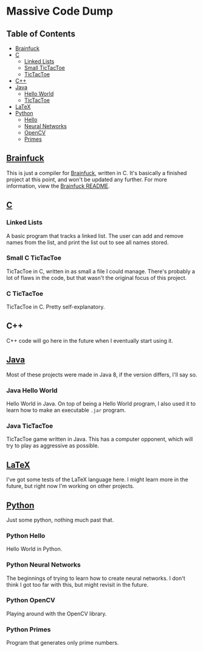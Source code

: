 # Massive Code Dump

## Table of Contents

- [Brainfuck](#brainfuck)
- [C](#c)
  - [Linked Lists](#linked-lists)
  - [Small TicTacToe](#small-c-tictactoe)
  - [TicTacToe](#c-tictactoe)
- [C++](#c++)
- [Java](#java)
  - [Hello World](#java-hello-world)
  - [TicTacToe](#java-tictactoe)
- [LaTeX](#latex)
- [Python](#python)
  - [Hello](#python-hello)
  - [Neural Networks](#python-neural-networks)
  - [OpenCV](#python-opencv)
  - [Primes](#python-primes)

## [Brainfuck](/Brainfuck)

This is just a compiler for [Brainfuck](https://en.wikipedia.org/wiki/Brainfuck), written in C. It's basically a finished project at this point, and won't be updated any further. For more information, view the [Brainfuck README](/Brainfuck/README.md).

## [C](/C_Programming)

### Linked Lists

A basic program that tracks a linked list. The user can add and remove names from the list, and print the list out to see all names stored.

### Small C TicTacToe

TicTacToe in C, written in as small a file I could manage. There's probably a lot of flaws in the code, but that wasn't the original focus of this project.

### C TicTacToe

TicTacToe in C. Pretty self-explanatory.

## C++

C++ code will go here in the future when I eventually start using it.

## [Java](/Java)

Most of these projects were made in Java 8, if the version differs, I'll say so.

### Java Hello World

Hello World in Java. On top of being a Hello World program, I also used it to learn how to make an executable `.jar` program.

### Java TicTacToe

TicTacToe game written in Java. This has a computer opponent, which will try to play as aggressive as possible.

## [LaTeX](/LaTeX)

I've got some tests of the LaTeX language here. I might learn more in the future, but right now I'm working on other projects.

## [Python](/Python)

Just some python, nothing much past that.

### Python Hello

Hello World in Python.

### Python Neural Networks

The beginnings of trying to learn how to create neural networks. I don't think I got too far with this, but might revisit in the future.

### Python OpenCV

Playing around with the OpenCV library.

### Python Primes

Program that generates only prime numbers.
